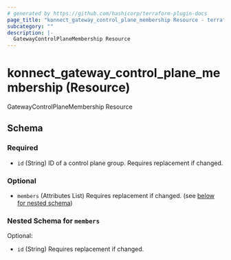 ```yaml
---
# generated by https://github.com/hashicorp/terraform-plugin-docs
page_title: "konnect_gateway_control_plane_membership Resource - terraform-provider-konnect"
subcategory: ""
description: |-
  GatewayControlPlaneMembership Resource
---
```


# konnect_gateway_control_plane_membership (Resource)

GatewayControlPlaneMembership Resource



<!-- schema generated by tfplugindocs -->
## Schema

### Required

- `id` (String) ID of a control plane group. Requires replacement if changed.

### Optional

- `members` (Attributes List) Requires replacement if changed. (see [below for nested schema](#nestedatt--members))

<a id="nestedatt--members"></a>
### Nested Schema for `members`

Optional:

- `id` (String) Requires replacement if changed.


